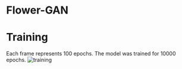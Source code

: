 # Flower-GAN

# Training
Each frame represents 100 epochs. The model was trained for 10000 epochs.
![training](https://raw.githubusercontent.com/vee-upatising/Flower-GAN/master/training.gif)
